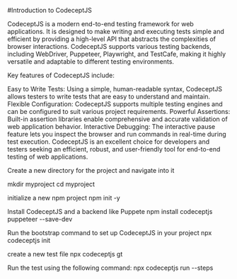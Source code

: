 #Introduction to CodeceptJS

CodeceptJS is a modern end-to-end testing framework for web applications. It is designed to make writing and executing tests simple and efficient by providing a high-level API that abstracts the complexities of browser interactions. CodeceptJS supports various testing backends, including WebDriver, Puppeteer, Playwright, and TestCafe, making it highly versatile and adaptable to different testing environments.

Key features of CodeceptJS include:

Easy to Write Tests: Using a simple, human-readable syntax, CodeceptJS allows testers to write tests that are easy to understand and maintain.
Flexible Configuration: CodeceptJS supports multiple testing engines and can be configured to suit various project requirements.
Powerful Assertions: Built-in assertion libraries enable comprehensive and accurate validation of web application behavior.
Interactive Debugging: The interactive pause feature lets you inspect the browser and run commands in real-time during test execution.
CodeceptJS is an excellent choice for developers and testers seeking an efficient, robust, and user-friendly tool for end-to-end testing of web applications.

Create a new directory for the project and navigate into it

mkdir myproject
cd myproject

initialize a new npm project
npm init -y

Install CodeceptJS and a backend like Puppete
npm install codeceptjs puppeteer --save-dev

Run the bootstrap command to set up CodeceptJS in your project
npx codeceptjs init

create a new test file
npx codeceptjs gt

Run the test using the following command:
npx codeceptjs run --steps